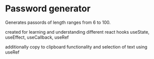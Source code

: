 # Password generator

Generates passords of length ranges from 6 to 100.

created for learning and understanding different react hooks useState, useEffect, useCallback, useRef

additionally copy to clipboard functionality and selection of text using useRef